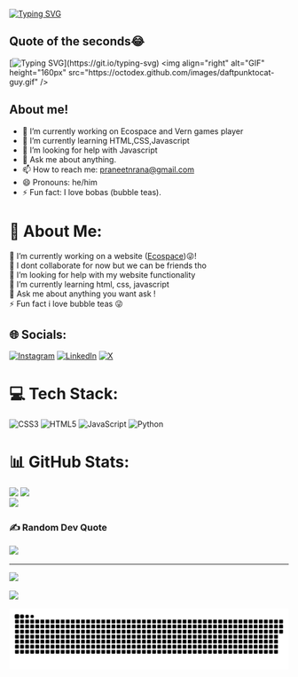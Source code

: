 [![Typing SVG](https://readme-typing-svg.herokuapp.com?font=Fira+Code&size=24&duration=2000&pause=3000&color=B61AF7&background=29FF0000&vCenter=true&random=true&width=435&lines=Hi+there!+I+am+Praneet.%F0%9F%98%8A)](https://git.io/typing-svg)
## Quote of the seconds😂
[![Typing SVG](https://readme-typing-svg.herokuapp.com?font=Fira+Code&size=17&pause=1000&color=B61AF7&background=29FF0000&vCenter=true&random=true&width=435&lines=The+biggest+risk+is+not+taking+any+risk.;Talk+is+cheap.+Show+me+the+code!;A+commit+a+day+keeps+a+girlfriend+away.)](https://git.io/typing-svg)
<img align="right" alt="GIF" height="160px" src="https://octodex.github.com/images/daftpunktocat-guy.gif" />
## About me!
- 🔭 I’m currently working on Ecospace and Vern games player
- 🌱 I’m currently learning HTML,CSS,Javascript
- 🤔 I’m looking for help with Javascript
- 💬 Ask me about anything.
- 📫 How to reach me: praneetnrana@gmail.com
- 😄 Pronouns: he/him
- ⚡ Fun fact: I love bobas (bubble teas).
# 💫 About Me:
🔭 I’m currently working on a website (<a href="https://praneet1503.github.io/Ecospace/">Ecospace</a>)😜!<br>👯 I dont collaborate for now but we can be friends tho <br>🤝 I’m looking for help with my website functionality<br>🌱 I’m currently learning html, css, javascript<br>💬 Ask me about anything you want ask !<br>⚡ Fun fact i love bubble teas 😜


## 🌐 Socials:
[![Instagram](https://img.shields.io/badge/Instagram-%23E4405F.svg?logo=Instagram&logoColor=white)](https://instagram.com/praneet_1503) [![LinkedIn](https://img.shields.io/badge/LinkedIn-%230077B5.svg?logo=linkedin&logoColor=white)](https://linkedin.com/in/praneetnrana) [![X](https://img.shields.io/badge/X-black.svg?logo=X&logoColor=white)](https://x.com/praneetrana15) 

# 💻 Tech Stack:
![CSS3](https://img.shields.io/badge/css3-%231572B6.svg?style=for-the-badge&logo=css3&logoColor=white) ![HTML5](https://img.shields.io/badge/html5-%23E34F26.svg?style=for-the-badge&logo=html5&logoColor=white) ![JavaScript](https://img.shields.io/badge/javascript-%23323330.svg?style=for-the-badge&logo=javascript&logoColor=%23F7DF1E) ![Python](https://img.shields.io/badge/python-3670A0?style=for-the-badge&logo=python&logoColor=ffdd54)



# 📊 GitHub Stats:
![](https://github-readme-stats.vercel.app/api?username=praneet1503&theme=ambient_gradient&hide_border=false&include_all_commits=true&count_private=true)
![](https://github-readme-streak-stats.herokuapp.com/?user=praneet1503&theme=ambient_gradient&hide_border=false)<br/>
![](https://github-readme-stats.vercel.app/api/top-langs/?username=praneet1503&theme=ambient_gradient&hide_border=false&include_all_commits=true&count_private=true&layout=compact)

### ✍️ Random Dev Quote
![](https://quotes-github-readme.vercel.app/api?type=horizontal&theme=radical)

---
[![](https://visitcount.itsvg.in/api?id=praneet3105&icon=2&color=0)](https://visitcount.itsvg.in)

![](https://www.codewars.com/users/praneet15/badges/small)

<a href=#><img src="contributions.svg"></a>

